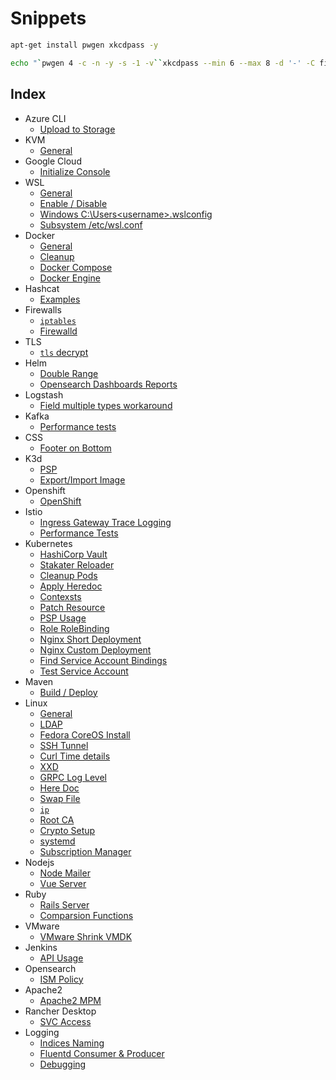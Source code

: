 # Snippets

```bash
apt-get install pwgen xkcdpass -y

echo "`pwgen 4 -c -n -y -s -1 -v``xkcdpass --min 6 --max 8 -d '-' -C first -n 2 -c 1``pwgen 4 -c -n -y -s -1 -v`"
```

## Index

- Azure CLI
  - [Upload to Storage](md-files/azure-cli/upload-to-storage.md)
- KVM
  - [General](md-files/kvm/general.md)
- Google Cloud
  - [Initialize Console](md-files/google-cloud/init-console.md)
- WSL
  - [General](md-files/wsl/general.md)
  - [Enable / Disable](md-files/wsl/enable-disable.md)
  - [Windows C:\Users\<username>\.wslconfig](md-files/wsl/windows-wslconfig.md)
  - [Subsystem /etc/wsl.conf](md-files/wsl/subsystem-wslconf.md)
- Docker
  - [General](md-files/docker/general.md)
  - [Cleanup](md-files/docker/cleanup.md)
  - [Docker Compose](md-files/docker/docker-compose.md)
  - [Docker Engine](md-files/docker/settings.md)
- Hashcat
  - [Examples](md-files/hashcat/examples.md)
- Firewalls
  - [`iptables`](md-files/firewalls/iptables.md)
  - [Firewalld](md-files/firewalls/firewalld.md)
- TLS
  - [`tls` decrypt](md-files/tls/decrypt.md)
- Helm
  - [Double Range](md-files/helm/double-range.md)
  - [Opensearch Dashboards Reports](md-files/helm/osd-reports.md)
- Logstash
  - [Field multiple types workaround](md-files/logstash/field-multiple-types-workaround.md)
- Kafka
  - [Performance tests](md-files/kafka/performance-tests.md)
- CSS
  - [Footer on Bottom](md-files/css/footer-on-bottom.md)
- K3d
  - [PSP](md-files/k3d/psp.md)
  - [Export/Import Image](md-files/k3d/export-import-image.md)
- Openshift
  - [OpenShift](md-files/openshift/ingress.md)
- Istio
  - [Ingress Gateway Trace Logging](md-files/istio/ingress-gateway-trace-logging.md)
  - [Performance Tests](md-files/istio/performance-tests.md)
- Kubernetes
  - [HashiCorp Vault](md-files/kubernetes/hashicorp-vault.md)
  - [Stakater Reloader](md-files/kubernetes/stakater-reloader.md)
  - [Cleanup Pods](md-files/kubernetes/cleanup-pods.md)
  - [Apply Heredoc](md-files/kubernetes/apply-heredoc.md)
  - [Contexsts](md-files/kubernetes/contexts.md)
  - [Patch Resource](md-files/kubernetes/patch-resource.md)
  - [PSP Usage](md-files/kubernetes/psp-usage.md)
  - [Role RoleBinding](md-files/kubernetes/role-rolebinding.md)
  - [Nginx Short Deployment](md-files/kubernetes/nginx-short-deployment.md)
  - [Nginx Custom Deployment](md-files/kubernetes/nginx-custom-deployment.md)
  - [Find Service Account Bindings](md-files/kubernetes/find-service-account-bindings.md)
  - [Test Service Account](md-files/kubernetes/test-service-account.md)
- Maven
  - [Build / Deploy](md-files/maven/build-deploy.md)
- Linux
  - [General](md-files/linux/general.md)
  - [LDAP](md-files/linux/ldap.md)
  - [Fedora CoreOS Install](md-files/linux/fedora-coreos-install.md)
  - [SSH Tunnel](md-files/linux/ssh-tunnel.md)
  - [Curl Time details](md-files/linux/curl-time-details.md)
  - [XXD](md-files/linux/xxd.md)
  - [GRPC Log Level](md-files/linux/grpc-log-level.md)
  - [Here Doc](md-files/linux/here-doc.md)
  - [Swap File](md-files/linux/swap.md)
  - [`ip`](md-files/linux/ip.md)
  - [Root CA](md-files/linux/root-ca.md)
  - [Crypto Setup](md-files/linux/crypt-setup.md)
  - [systemd](md-files/linux/systemd.md)
  - [Subscription Manager](md-files/linux/subscription-manager.md)
- Nodejs
   - [Node Mailer](md-files/nodejs/nodemailer.md)
   - [Vue Server](md-files/nodejs/vue-server.md)
- Ruby
   - [Rails Server](md-files/ruby/rails-server.md)
   - [Comparsion Functions](md-files/ruby/comparsion-functions.md)
- VMware
  - [VMware Shrink VMDK](md-files/vmware/shrink-vmdk.md)
- Jenkins
  - [API Usage](md-files/jenkins/api-usage.md)
- Opensearch
  - [ISM Policy](md-files/opensearch/ism-policy.md)
- Apache2
  - [Apache2 MPM](md-files/apache2/mpm.md)
- Rancher Desktop
  - [SVC Access](md-files/rancher-desktop/svc-access.md)
- Logging 
  - [Indices Naming](md-files/logging/indices-naming.md)
  - [Fluentd Consumer & Producer](md-files/logging/fluentd-consumer-producer.md)
  - [Debugging](md-files/logging/debugging.md)
